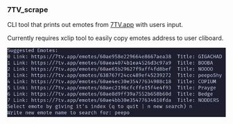 ### 7TV_scrape

CLI tool that prints out emotes from [7TV.app](https://7tv.app/) with users input.

Currently requires xclip tool to easily copy emotes address to user cliboard.


![Example picture of usage in CLI](assets/example_usage.png)
